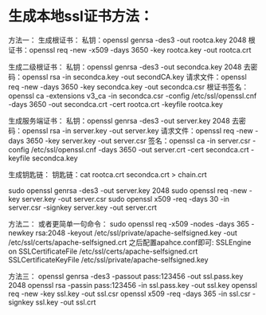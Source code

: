 # 生成本地ssl证书方法：

方法一：
生成根证书：
私钥：openssl genrsa -des3 -out rootca.key 2048
根证书：openssl req -new -x509 -days 3650 -key rootca.key -out rootca.crt

生成二级根证书：
私钥：openssl genrsa -des3 -out secondca.key 2048
去密码：openssl rsa -in secondca.key -out secondCA.key
请求文件：openssl req -new -days 3650 -key secondca.key -out secondca.csr
根证书签名：openssl ca -extensions v3_ca -in secondca.csr -config /etc/ssl/openssl.cnf -days 3650 -out secondca.crt -cert rootca.crt -keyfile rootca.key

生成服务端证书：
私钥：openssl genrsa -des3 -out server.key 2048
去密码：openssl rsa -in server.key -out server.key
请求文件：openssl req -new -days 3650 -key server.key -out server.csr
签名：openssl ca -in server.csr -config /etc/ssl/openssl.cnf -days 3650 -out server.crt -cert secondca.crt -keyfile secondca.key

生成钥匙链：
钥匙链：cat rootca.crt secondca.crt > chain.crt

sudo openssl genrsa -des3 -out server.key 2048
sudo openssl req -new -key server.key -out server.csr
sudo openssl x509 -req -days 30 -in server.csr -signkey server.key -out server.crt


方法二：
或者更简单一句命令：
	sudo openssl req -x509 -nodes -days 365 -newkey rsa:2048 -keyout /etc/ssl/private/apache-selfsigned.key -out /etc/ssl/certs/apache-selfsigned.crt
之后配置apahce.conf即可:
	SSLEngine on
   	SSLCertificateFile /etc/ssl/certs/apache-selfsigned.crt
   	SSLCertificateKeyFile /etc/ssl/private/apache-selfsigned.key

方法三：
openssl genrsa -des3 -passout pass:123456 -out ssl.pass.key 2048
openssl rsa -passin pass:123456 -in ssl.pass.key -out ssl.key
openssl req -new -key ssl.key -out ssl.csr
openssl x509 -req -days 365 -in ssl.csr -signkey ssl.key -out ssl.crt
